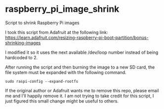 # raspberry_pi_image_shrink
Script to shrink Raspberry Pi images


I took this script from Adafruit at the following link:
https://learn.adafruit.com/resizing-raspberry-pi-boot-partition/bonus-shrinking-images

I modified it so it uses the next available /dev/loop number instead of being hardcoded to 2.

After running the script and then burning the image to a new SD card, the file system must be expanded with the following command.

`sudo raspi-config --expand-rootfs`

If the original author or Adafruit wants me to remove this repo, please email me and I'll happily remove it. I am not trying to take credit for this script, I just figured this small change might be useful to others.
